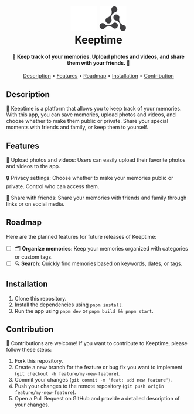 <h1 align="center">
  <br>
  <img src="/public/app-logo-light.png#gh-dark-mode-only" alt="Keeptime">
  <img src="/public/app-logo-dark.png#gh-light-mode-only" alt="Keeptime">
  <br>
  Keeptime
  <br>
</h1>

<h4 align="center">📸 Keep track of your memories. Upload photos and videos, and share them with your friends. 🎉</h4>

<p align="center">
  <a href="#description">Description</a> •
  <a href="#features">Features</a> •
  <a href="#roadmap">Roadmap</a> •
  <a href="#installation">Installation</a> •
  <a href="#contribution">Contribution</a> 
</p>

## Description

🎉 Keeptime is a platform that allows you to keep track of your memories. With this app, you can save memories, upload photos and videos, and choose whether to make them public or private. Share your special moments with friends and family, or keep them to yourself.

## Features

📸 Upload photos and videos: Users can easily upload their favorite photos and videos to the app.

🔒 Privacy settings: Choose whether to make your memories public or private. Control who can access them.

🎊 Share with friends: Share your memories with friends and family through links or on social media.

## Roadmap

Here are the planned features for future releases of Keeptime:

- [ ] 🗂️ **Organize memories**: Keep your memories organized with categories or custom tags.
- [ ] 🔍 **Search**: Quickly find memories based on keywords, dates, or tags.

## Installation

1. Clone this repository.
2. Install the dependencies using `pnpm install`.
3. Run the app using `pnpm dev` or `pnpm build && pnpm start`.

## Contribution

🤝 Contributions are welcome! If you want to contribute to Keeptime, please follow these steps:

1. Fork this repository.
2. Create a new branch for the feature or bug fix you want to implement (`git checkout -b feature/my-new-feature`).
3. Commit your changes (`git commit -m 'feat: add new feature'`).
4. Push your changes to the remote repository (`git push origin feature/my-new-feature`).
5. Open a Pull Request on GitHub and provide a detailed description of your changes.


